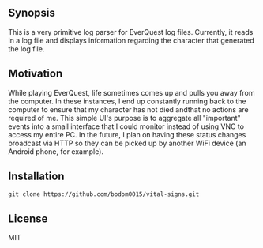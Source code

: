 ## Synopsis

This is a very primitive log parser for EverQuest log files. Currently, it reads in a log file and displays information regarding the character that generated the log file.

## Motivation

While playing EverQuest, life sometimes comes up and pulls you away from the computer. In these instances, I end up constantly running back to the computer to ensure that my character has not died andthat no actions are required of me. This simple UI's purpose is 
to aggregate all "important" events into a small interface that I could monitor instead of using VNC to access my entire PC. In the future, I plan on having these status changes broadcast via HTTP so they can be picked up by another WiFi device (an Android phone, 
for example). 

## Installation

```
git clone https://github.com/bodom0015/vital-signs.git
```

## License

MIT

